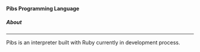 **Pibs Programming Language**

##### About
___________________________________________________________________________________________________________________________________________________________________

Pibs is an interpreter built with Ruby currently in development process.
